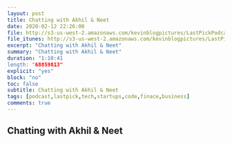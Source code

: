 ```yaml
---
layout: post
title: Chatting with Akhil & Neet
date: 2020-02-12 22:26:00
file: http://s3-us-west-2.amazonaws.com/kevinblogpictures/LastPickPodcastE9.mp3
file_itunes: http://s3-us-west-2.amazonaws.com/kevinblogpictures/LastPickPodcastE9.m4a
excerpt: "Chatting with Akhil & Neet"
summary: "Chatting with Akhil & Neet"
duration: "1:10:41
length: "68859813"
explicit: "yes"
block: "no"
toc: false
subtitle: Chatting with Akhil & Neet
tags: [podcast,lastpick,tech,startups,code,finace,business]
comments: true
---
```


## Chatting with Akhil & Neet
